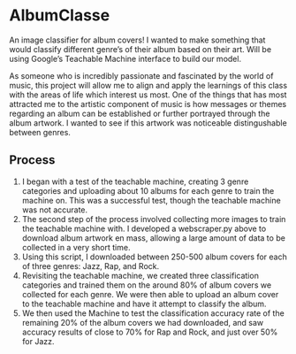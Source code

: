# AlbumClasse
An image classifier for album covers! I wanted to make something that would classify different genre’s of their album based on their art. Will be using Google’s Teachable Machine interface to build our model.

As someone who is incredibly passionate and fascinated by the world of music, this project will allow me to align and apply the learnings of this class with the areas of life which interest us most. One of the things that has most attracted me to the artistic component of music is how messages or themes regarding an album can be established or further portrayed through the album artwork. I wanted to see if this artwork was noticeable distingushable between genres.


## Process 
1. I began with a test of the teachable machine, creating 3 genre categories and uploading about 10 albums for each genre to train the machine on. This was a successful test, though the teachable machine was not accurate.
2. The second step of the process involved collecting more images to train the teachable machine with. I developed a webscraper.py above to download album artwork en mass, allowing a large amount of data to be collected in a very short time. 
3. Using this script, I downloaded between 250-500 album covers for each of three genres: Jazz, Rap, and Rock. 
4. Revisiting the teachable machine, we created three classification categories and trained them on the around 80% of album covers we collected for each genre. We were then able to upload an album cover to the teachable machine and have it attempt to classify the album. 
5. We then used the Machine to test the classification accuracy rate of the remaining 20% of the album covers we had downloaded, and saw accuracy results of close to 70% for Rap and Rock, and just over 50% for Jazz.
